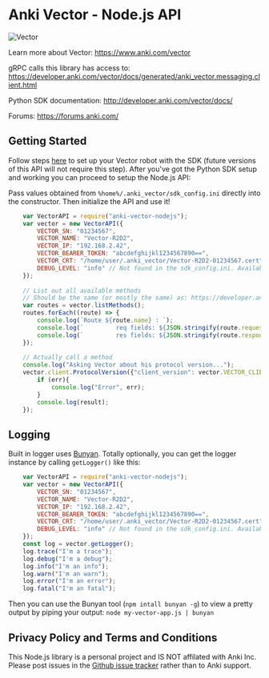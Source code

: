 # Anki Vector - Node.js API

![Vector](https://captaindashing.com/img/vector-node.jpg)

Learn more about Vector: https://www.anki.com/vector

gRPC calls this library has access to: https://developer.anki.com/vector/docs/generated/anki_vector.messaging.client.html

Python SDK documentation: http://developer.anki.com/vector/docs/

Forums: https://forums.anki.com/

## Getting Started

Follow steps [here](https://developer.anki.com/vector/docs/initial.html) to set up your Vector robot with the SDK (future versions of this API will not require this step). After you've got the Python SDK setup and working you can proceed to setup the Node.js API:

Pass values obtained from `%home%/.anki_vector/sdk_config.ini` directly into the constructor. Then initialize the API and use it!

```javascript
    var VectorAPI = require("anki-vector-nodejs");
    var vector = new VectorAPI({
        VECTOR_SN: "01234567",
        VECTOR_NAME: "Vector-R2D2",
        VECTOR_IP: "192.168.2.42",
        VECTOR_BEARER_TOKEN: "abcdefghijkl1234567890==",
        VECTOR_CRT: "/home/user/.anki_vector/Vector-R2D2-01234567.cert",
        DEBUG_LEVEL: "info" // Not found in the sdk_config.ini. Available options: "trace", "debug", "info", "error", "fatal"
    });
    
    // List out all available methods
    // Should be the same (or mostly the same) as: https://developer.anki.com/vector/docs/generated/anki_vector.messaging.client.html
    var routes = vector.listMethods();
    routes.forEach((route) => {
        console.log(`Route ${route.name} : `);
        console.log(`         req fields: ${JSON.stringify(route.requestFields)}`);
        console.log(`         res fields: ${JSON.stringify(route.responseFields)}`);
    });
    
    // Actually call a method
    console.log("Asking Vector about his protocol version...");
    vector.client.ProtocolVersion({"client_version": vector.VECTOR_CLIENT_VERSION, "min_host_version": vector.VECTOR_MIN_HOST_VERSION}, (err, result) => {
        if (err){
            console.log("Error", err);
        }
        console.log(result);
    });
```
## Logging

Built in logger uses [Bunyan](https://github.com/trentm/node-bunyan). Totally optionally, you can get the logger instance by calling `getLogger()` like this:

```javascript
    var VectorAPI = require("anki-vector-nodejs");
    var vector = new VectorAPI({
        VECTOR_SN: "01234567",
        VECTOR_NAME: "Vector-R2D2",
        VECTOR_IP: "192.168.2.42",
        VECTOR_BEARER_TOKEN: "abcdefghijkl1234567890==",
        VECTOR_CRT: "/home/user/.anki_vector/Vector-R2D2-01234567.cert",
        DEBUG_LEVEL: "info" // Not found in the sdk_config.ini. Available options: "trace", "debug", "info", "error", "fatal"
    });
    const log = vector.getLogger();
    log.trace("I'm a trace");
    log.debug("I'm a debug");
    log.info("I'm an info");
    log.warn("I'm an warn");
    log.error("I'm an error");
    log.fatal("I'm an fatal");
```

Then you can use the Bunyan tool (`npm intall bunyan -g`) to view a pretty output by piping your output: `node my-vector-app.js | bunyan`

## Privacy Policy and Terms and Conditions

This Node.js library is a personal project and IS NOT affilated with Anki Inc. Please post issues in the [Github issue tracker](https://github.com/KishCom/anki-vector-nodejs/issues) rather than to Anki support.

